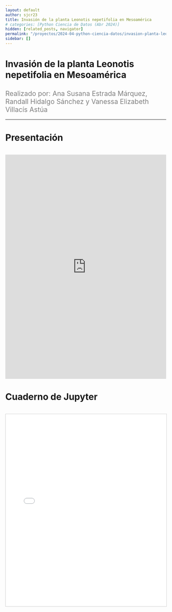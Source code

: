 ```yaml
---
layout: default
author: sjcr23
title: Invasión de la planta Leonotis nepetifolia en Mesoamérica
# categories: [Python Ciencia de Datos (Abr 2024)]
hidden: [related_posts, navigator]
permalink: "/proyectos/2024-04-python-ciencia-datos/invasion-planta-leonotis-nepetifolia-en-mesoamerica.html"
sidebar: []
---
```


# Invasión de la planta Leonotis nepetifolia en Mesoamérica
<h2 style="color: gray; font-weight: normal;">
Realizado por: Ana Susana Estrada Márquez, Randall Hidalgo Sánchez y Vanessa Elizabeth Villacís Astúa
</h2>

---

# Presentación
<br>

<iframe width="100%" height="700" src="https://www.youtube.com/embed/wXBBjY67hus?si=RkvusvFQ0od4pp4j" frameborder="0" allow="accelerometer; autoplay; clipboard-write; encrypted-media; gyroscope; picture-in-picture; web-share" referrerpolicy="strict-origin-when-cross-origin" allowfullscreen></iframe>

<br>

# Cuaderno de Jupyter
<br>

<iframe 
    src="/assets/html/randall_higalgo.html" 
    width="100%" 
    height="600" 
    style="border: 1px solid #ccc;"
></iframe>